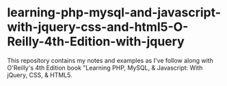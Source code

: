 # learning-php-mysql-and-javascript-with-jquery-css-and-html5-O-Reilly-4th-Edition-with-jquery
This repository contains my notes and examples as I've follow along with O'Reilly's 4th Edition book "Learning PHP, MySQL, & Javascript: With jQuery, CSS, & HTML5.

